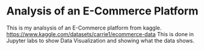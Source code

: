 # Analysis of an E-Commerce Platform

This is my analsysis of an E-Commerce platform from kaggle. https://www.kaggle.com/datasets/carrie1/ecommerce-data
This is done in Jupyter labs to show Data Visualization and showing what the data shows. 
